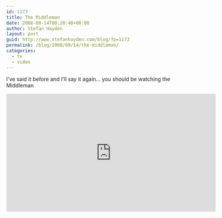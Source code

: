 ```yaml
---
id: 1173
title: The Middleman
date: 2008-09-14T00:20:40+00:00
author: Stefan Hayden
layout: post
guid: http://www.stefanhayden.com/blog/?p=1173
permalink: /blog/2008/09/14/the-middleman/
categories:
  - tv
  - video
---
```

I've said it before and I'll say it again... you should be watching the Middleman

<iframe width="560" height="315" src="http://www.youtube.com/v/StG2a1vjC4w&hl=en&fs=1" title="YouTube video player" frameborder="0" allow="accelerometer; autoplay; clipboard-write; encrypted-media; gyroscope; picture-in-picture" allowfullscreen></iframe>
